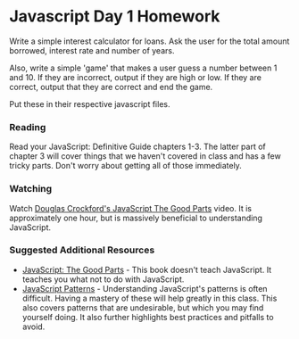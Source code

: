 # Javascript Day 1 Homework

Write a simple interest calculator for loans. Ask the user for the total amount borrowed, interest rate and number of years.

Also, write a simple 'game' that makes a user guess a number between 1 and 10. If they are incorrect, output if they are high or low. If they are correct, output that they are correct and end the game. 

Put these in their respective javascript files.

### Reading

Read your JavaScript: Definitive Guide chapters 1-3. The latter part of chapter 3 will cover things that we haven't covered in class and has a few tricky parts. Don't worry about getting all of those immediately. 

### Watching

Watch [Douglas Crockford's JavaScript The Good Parts](http://www.youtube.com/watch?v=hQVTIJBZook) video. It is approximately one hour, but is massively beneficial to understanding JavaScript. 


### Suggested Additional Resources

* [JavaScript: The Good Parts](http://www.amazon.com/gp/product/0596517742/ref=as_li_ss_tl?ie=UTF8&camp=1789&creative=390957&creativeASIN=0596517742&linkCode=as2&tag=wha07-20) - This book doesn't teach JavaScript. It teaches you what not to do with JavaScript.
* [JavaScript Patterns](http://www.amazon.com/gp/product/0596806752/ref=as_li_ss_tl?ie=UTF8&camp=1789&creative=390957&creativeASIN=0596806752&linkCode=as2&tag=wha07-20) - Understanding JavaScript's patterns is often difficult. Having a mastery of these will help greatly in this class. This also covers patterns that are undesirable, but which you may find yourself doing. It also further highlights best practices and pitfalls to avoid. 
